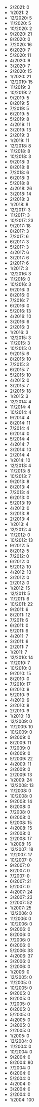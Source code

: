 *  2/2021: 0
*  1/2021: 2
*  12/2020: 5
*  11/2020: 5
*  10/2020: 2
*  9/2020: 21
*  8/2020: 0
*  7/2020: 16
*  6/2020: 7
*  5/2020: 11
*  4/2020: 9
*  3/2020: 7
*  2/2020: 15
*  1/2020: 21
*  12/2019: 15
*  11/2019: 3
*  10/2019: 2
*  9/2019: 5
*  8/2019: 5
*  7/2019: 5
*  6/2019: 5
*  5/2019: 8
*  4/2019: 11
*  3/2019: 13
*  2/2019: 3
*  1/2019: 11
*  12/2018: 8
*  11/2018: 8
*  10/2018: 3
*  9/2018: 3
*  8/2018: 8
*  7/2018: 6
*  6/2018: 3
*  5/2018: 8
*  4/2018: 26
*  3/2018: 14
*  2/2018: 3
*  1/2018: 8
*  12/2017: 3
*  11/2017: 3
*  10/2017: 23
*  9/2017: 18
*  8/2017: 3
*  7/2017: 6
*  6/2017: 3
*  5/2017: 3
*  4/2017: 6
*  3/2017: 6
*  2/2017: 6
*  1/2017: 3
*  12/2016: 3
*  11/2016: 0
*  10/2016: 3
*  9/2016: 3
*  8/2016: 0
*  7/2016: 7
*  6/2016: 0
*  5/2016: 13
*  4/2016: 10
*  3/2016: 6
*  2/2016: 3
*  1/2016: 3
*  12/2015: 3
*  11/2015: 3
*  10/2015: 0
*  9/2015: 6
*  8/2015: 10
*  7/2015: 3
*  6/2015: 7
*  5/2015: 10
*  4/2015: 0
*  3/2015: 7
*  2/2015: 18
*  1/2015: 3
*  12/2014: 4
*  11/2014: 4
*  10/2014: 4
*  9/2014: 4
*  8/2014: 11
*  7/2014: 4
*  6/2014: 0
*  5/2014: 4
*  4/2014: 7
*  3/2014: 10
*  2/2014: 4
*  1/2014: 10
*  12/2013: 4
*  11/2013: 8
*  10/2013: 7
*  9/2013: 8
*  8/2013: 4
*  7/2013: 4
*  6/2013: 0
*  5/2013: 19
*  4/2013: 0
*  3/2013: 8
*  2/2013: 4
*  1/2013: 4
*  12/2012: 4
*  11/2012: 0
*  10/2012: 13
*  9/2012: 5
*  8/2012: 5
*  7/2012: 0
*  6/2012: 0
*  5/2012: 10
*  4/2012: 10
*  3/2012: 0
*  2/2012: 0
*  1/2012: 15
*  12/2011: 5
*  11/2011: 6
*  10/2011: 22
*  9/2011: 6
*  8/2011: 12
*  7/2011: 6
*  6/2011: 0
*  5/2011: 6
*  4/2011: 7
*  3/2011: 6
*  2/2011: 7
*  1/2011: 7
*  12/2010: 14
*  11/2010: 7
*  10/2010: 0
*  9/2010: 15
*  8/2010: 0
*  7/2010: 17
*  6/2010: 9
*  5/2010: 9
*  4/2010: 9
*  3/2010: 8
*  2/2010: 9
*  1/2010: 18
*  12/2009: 0
*  11/2009: 10
*  10/2009: 0
*  9/2009: 0
*  8/2009: 11
*  7/2009: 0
*  6/2009: 0
*  5/2009: 22
*  4/2009: 11
*  3/2009: 0
*  2/2009: 13
*  1/2009: 24
*  12/2008: 13
*  11/2008: 0
*  10/2008: 0
*  9/2008: 14
*  8/2008: 0
*  7/2008: 0
*  6/2008: 0
*  5/2008: 15
*  4/2008: 15
*  3/2008: 0
*  2/2008: 17
*  1/2008: 16
*  12/2007: 18
*  11/2007: 17
*  10/2007: 0
*  9/2007: 0
*  8/2007: 0
*  7/2007: 0
*  6/2007: 21
*  5/2007: 0
*  4/2007: 24
*  3/2007: 23
*  2/2007: 52
*  1/2007: 25
*  12/2006: 0
*  11/2006: 0
*  10/2006: 0
*  9/2006: 0
*  8/2006: 0
*  7/2006: 0
*  6/2006: 0
*  5/2006: 33
*  4/2006: 37
*  3/2006: 0
*  2/2006: 0
*  1/2006: 0
*  12/2005: 0
*  11/2005: 0
*  10/2005: 0
*  9/2005: 0
*  8/2005: 0
*  7/2005: 0
*  6/2005: 0
*  5/2005: 0
*  4/2005: 0
*  3/2005: 0
*  2/2005: 0
*  1/2005: 0
*  12/2004: 0
*  11/2004: 0
*  10/2004: 0
*  9/2004: 0
*  8/2004: 80
*  7/2004: 0
*  6/2004: 0
*  5/2004: 0
*  4/2004: 0
*  3/2004: 0
*  2/2004: 0
*  1/2004: 100
